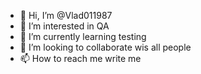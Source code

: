- 👋 Hi, I’m @Vlad011987
- 👀 I’m interested in QA
- 🌱 I’m currently learning testing 
- 💞️ I’m looking to collaborate wis all people
- 📫 How to reach me write me

<!---
Vlad011987/Vlad011987 is a ✨ special ✨ repository because its `README.md` (this file) appears on your GitHub profile.
You can click the Preview link to take a look at your changes.
--->

